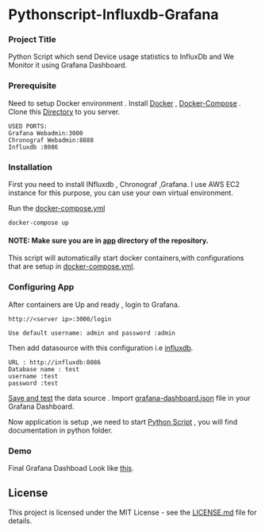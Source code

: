 # Pythonscript-Influxdb-Grafana

### Project Title

Python Script which send Device usage statistics to InfluxDb and We Monitor it using Grafana Dashboard.

### Prerequisite

Need to setup Docker environment .
Install [Docker](https://docs.docker.com/install/) , [Docker-Compose](https://docs.docker.com/compose/install/) .
Clone this [Directory](https://github.com/rishavpathania1995/PYTHON-INFLUXDB-GRAFANA) to you server.

```
USED PORTS:
Grafana Webadmin:3000
Chronograf Webadmin:8888
Influxdb :8086
```

### Installation

First you need to install INfluxdb , Chronograf ,Grafana.
I use AWS EC2 instance for this purpose, you can use your own virtual environment.

Run the [docker-compose.yml](https://github.com/rishavpathania1995/PYTHON-INFLUXDB-GRAFANA/blob/master/app/docker-compose.yml)
```
docker-compose up
```
#### NOTE: Make sure you are in [app](https://github.com/rishavpathania1995/PYTHON-INFLUXDB-GRAFANA/tree/master/app) directory of the repository.
This script will automatically start docker containers,with configurations that are setup in [docker-compose.yml](https://github.com/rishavpathania1995/PYTHON-INFLUXDB-GRAFANA/blob/master/app/docker-compose.yml).


### Configuring App

After containers are Up and  ready , login to Grafana.

```
http://<server ip>:3000/login

Use default username: admin and password :admin
```
Then add datasource with this configuration i.e [influxdb](https://github.com/rishavpathania1995/PYTHON-INFLUXDB-GRAFANA/blob/master/pics/add_influxdb.PNG).
```
URL : http://influxdb:8086
Database name : test
username :test
password :test
```
[Save and test](https://github.com/rishavpathania1995/PYTHON-INFLUXDB-GRAFANA/blob/master/pics/save_Influxdb.PNG) the data source .
Import [grafana-dashboard.json](https://github.com/rishavpathania1995/PYTHON-INFLUXDB-GRAFANA/blob/master/app/grafana-dashboard.json) file  in your Grafana Dashboard.

Now application is setup ,we need to start [Python Script](https://github.com/rishavpathania1995/PYTHON-INFLUXDB-GRAFANA/tree/master/python) , you will find documentation in python folder.

### Demo
Final Grafana Dashboad Look like [this](https://github.com/rishavpathania1995/PYTHON-INFLUXDB-GRAFANA/blob/master/pics/grafana_dashboard1.PNG).

## License

This project is licensed under the MIT License - see the [LICENSE.md](LICENSE.md) file for details.